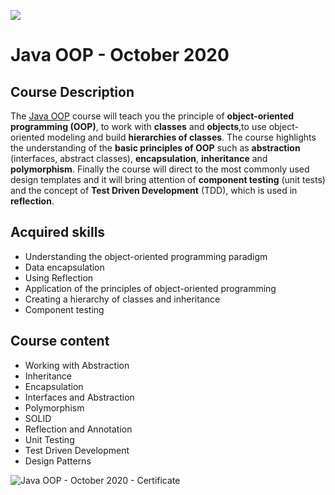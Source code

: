 ![](https://camo.githubusercontent.com/42a8354a436ef9f08168b5b971dbc7646ab3abfdf1056db81c3bdd5734b97e9f/68747470733a2f2f6e616b6f762e636f6d2f77702d636f6e74656e742f75706c6f6164732f323031342f30312f536f6674776172652d556e69766572736974792d4c6f676f2d626c75652d686f72697a6f6e74616c2e706e67)

# Java OOP - October 2020

## Course Description

The [Java OOP](https://softuni.bg/trainings/3010/java-oop-october-2020) course will teach you the principle of **object-oriented programming (OOP)**, to work with **classes** and **objects**,to use object-oriented modeling and build **hierarchies of classes**. The course highlights the understanding of the **basic principles of OOP** such as **abstraction** (interfaces, abstract classes), **encapsulation**, **inheritance** and **polymorphism**. Finally the course will direct to the most commonly used design templates and it will bring attention of **component testing** (unit tests) and the concept of **Test Driven Development** (TDD), which is used in **reflection**.

## Acquired skills

- Understanding the object-oriented programming paradigm
- Data encapsulation
- Using Reflection
- Application of the principles of object-oriented programming
- Creating a hierarchy of classes and inheritance
- Component testing

## Course content

- Working with Abstraction 
- Inheritance
- Encapsulation
- Interfaces and Abstraction 
- Polymorphism
- SOLID
- Reflection and Annotation 
- Unit Testing 
- Test Driven Development 
- Design Patterns 

![Java OOP - October 2020 - Certificate](https://user-images.githubusercontent.com/76119513/158354884-7d8de74b-f487-456b-ada6-02d9d25abd97.jpeg)

